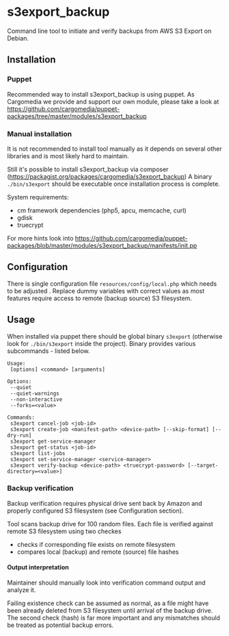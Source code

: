 s3export_backup
===============

Command line tool to initiate and verify backups from AWS S3 Export on Debian.

## Installation

### Puppet
Recommended way to install s3export_backup is using puppet.
As Cargomedia we provide and support our own module, please take a look at https://github.com/cargomedia/puppet-packages/tree/master/modules/s3export_backup

### Manual installation
It is not recommended to install tool manually as it depends on several other libraries and is most likely hard to maintain.

Still it's possible to install s3export_backup via composer (https://packagist.org/packages/cargomedia/s3export_backup)
A binary `./bin/s3export` should be executable once installation process is complete.

System requirements:
- cm framework dependencies (php5, apcu, memcache, curl)
- gdisk
- truecrypt

For more hints look into https://github.com/cargomedia/puppet-packages/blob/master/modules/s3export_backup/manifests/init.pp


## Configuration
There is single configuration file `resources/config/local.php` which needs to be adjusted .
Replace dummy variables with correct values as most features require access to remote (backup source) S3 filesystem.

## Usage
When installed via puppet there should be global binary `s3export` (otherwise look for `./bin/s3export` inside the project). Binary provides various subcommands - listed below.
```
Usage:
 [options] <command> [arguments]

Options:
 --quiet
 --quiet-warnings
 --non-interactive
 --forks=<value>

Commands:
 s3export cancel-job <job-id>
 s3export create-job <manifest-path> <device-path> [--skip-format] [--dry-run]
 s3export get-service-manager
 s3export get-status <job-id>
 s3export list-jobs
 s3export set-service-manager <service-manager>
 s3export verify-backup <device-path> <truecrypt-password> [--target-directory=<value>]
```

### Backup verification
Backup verification requires physical drive sent back by Amazon and properly configured S3 filesystem (see Configuration section).

Tool scans backup drive for 100 random files. Each file is verified against remote S3 filesystem using two checkes
- checks if corresponding file exists on remote filesystem
- compares local (backup) and remote (source) file hashes

#### Output interpretation
Maintainer should manually look into verification command output and analyze it.

Failing existence check can be assumed as normal, as a file might have been already deleted from S3 filesystem until arrival of the backup drive.
The second check (hash) is far more important and any mismatches should be treated as potential backup errors.

